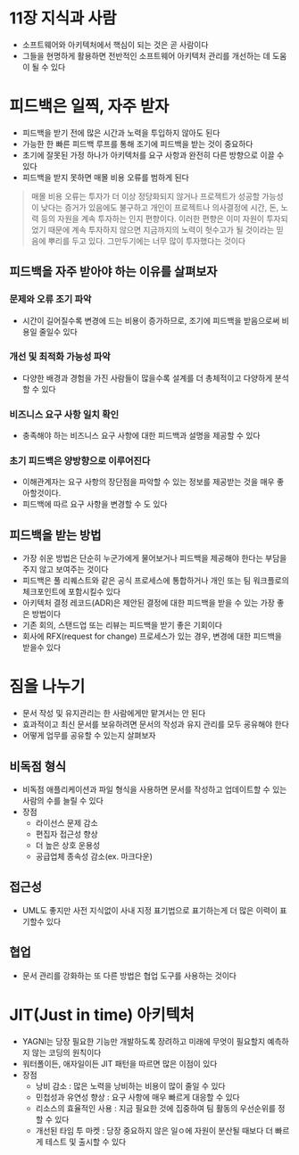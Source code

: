 # 11장 지식과 사람

- 소프트웨어와 아키텍처에서 핵심이 되는 것은 곧 사람이다
- 그들을 현명하게 활용하면 전반적인 소프트웨어 아키텍처 관리를 개선하는 데 도움이 될 수 있다

# 피드백은 일찍, 자주 받자

- 피드백을 받기 전에 많은 시간과 노력을 투입하지 않아도 된다
- 가능한 한 빠른 피드백 루프를 통해 조기에 피드백을 받는 것이 중요하다
- 초기에 잘못된 가정 하나가 아키텍처를 요구 사항과 완전히 다른 방향으로 이끌 수 있다
- 피드백을 받지 못하면 매몰 비용 오류를 범하게 된다

> 매몰 비용 오류는 투자가 더 이상 정당화되지 않거나 프로젝트가 성공할 가능성이 낮다는 증거가 있음에도 불구하고 개인이 프로젝트나 의사결정에 시간, 돈, 노력 등의 자원을 계속 투자하는 인지 편향이다. 
> 이러한 편향은 이미 자원이 투자되었기 때문에 계속 투자하지 않으면 지금까지의 노력이 헛수고가 될 것이라는 믿음에 뿌리를 두고 있다. 그만두기에는 너무 많이 투자했다는 것이다
> 

## 피드백을 자주 받아야 하는 이유를 살펴보자

### 문제와 오류 조기 파악

- 시간이 길어질수록 변경에 드는 비용이 증가하므로, 조기에 피드백을 받음으로써 비용일 줄일수 있다

### 개선 및 최적화 가능성 파악

- 다양한 배경과 경험을 가진 사람들이 많을수록 설계를 더 총체적이고 다양하게 분석할 수 있다

### 비즈니스 요구 사항 일치 확인

- 충족해야 하는 비즈니스 요구 사항에 대한 피드백과 설명을 제공할 수 있다

### 초기 피드백은 양방향으로 이루어진다

- 이해관계자는 요구 사항의 장단점을 파악할 수 있는 정보를 제공받는 것을 매우 좋아할것이다.
- 피드백에 따르 요구 사항을 변경할 수 도 있다

## 피드백을 받는 방법

- 가장 쉬운 방법은 단순히 누군가에게 물어보거나 피드백을 제공해야 한다는 부담을 주지 않고 보여주는 것이다
- 피드백은 풀 리퀘스트와 같은 공식 프로세스에 통합하거나 개인 또는 팀 워크플로의 체크포인트에 포함시킬수 있다
- 아키텍처 결정 레코드(ADR)은 제안된 결정에 대한 피드백을 받을 수 있는 가장 좋은 방법이다
- 기존 회의, 스탠드업 또는 리뷰는 피드백을 받기 좋은 기회이다
- 회사에 RFX(request for change) 프로세스가 있는 경우, 변경에 대한 피드백을 받을수 있다

# 짐을 나누기

- 문서 작성 및 유지관리는 한 사람에게만 맡겨서는 안 된다
- 효과적이고 최신 문서를 보유하려면 문서의 작성과 유지 관리를 모두 굥유해야 한다
- 어떻게 업무를 공유할 수 있는지 살펴보자

## 비독점 형식

- 비독점 애플리케이션과 파일 형식을 사용하면 문서를 작성하고 업데이트할 수 있는 사람의 수를 늘릴 수 있다
- 장점
    - 라이선스 문제 감소
    - 편집자 접근성 향상
    - 더 높은 상호 운용성
    - 공급업체 종속성 감소(ex. 마크다운)

## 접근성

- UML도 좋지만 사전 지식없이 사내 지정 표기법으로 표기하는게 더 많은 이력이 표기할수 있다

## 협업

- 문서 관리를 강화하는 또 다른 방법은 협업 도구를 사용하는 것이다

# JIT(Just in time) 아키텍처

- YAGNI는 당장 필요한 기능만 개발하도록 장려하고 미래에 무엇이 필요할지 예측하지 않는 코딩의 원칙이다
- 워터폴이든, 애자일이든 JIT 패턴을 따르면 많은 이점이 있다
- 장점
    - 낭비 감소 : 많은 노력을 낭비하는 비용이 많이 줄일 수 있다
    - 민첩성과 유연성 향상 : 요구 사항에 매우 빠르게 대응할 수 있다
    - 리소스의 효율적인 사용 : 지금 필요한 것에 집중하여 팀 활동의 우선순위를 정할 수 있다
    - 개선된 타임 투 마켓 : 당장 중요하지 않은 일ㅇ에 자원이 분산될 때보다 더 빠르게 테스트 및 출시할 수 있다
